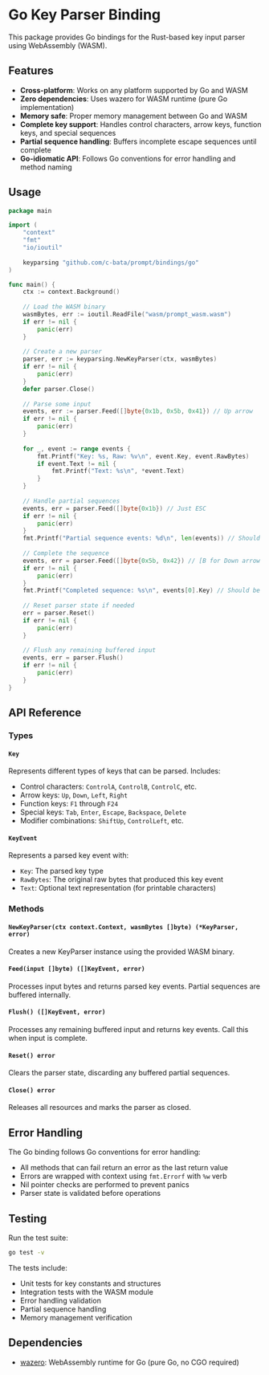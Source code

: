 # Go Key Parser Binding

This package provides Go bindings for the Rust-based key input parser using WebAssembly (WASM).

## Features

- **Cross-platform**: Works on any platform supported by Go and WASM
- **Zero dependencies**: Uses wazero for WASM runtime (pure Go implementation)
- **Memory safe**: Proper memory management between Go and WASM
- **Complete key support**: Handles control characters, arrow keys, function keys, and special sequences
- **Partial sequence handling**: Buffers incomplete escape sequences until complete
- **Go-idiomatic API**: Follows Go conventions for error handling and method naming

## Usage

```go
package main

import (
    "context"
    "fmt"
    "io/ioutil"
    
    keyparsing "github.com/c-bata/prompt/bindings/go"
)

func main() {
    ctx := context.Background()
    
    // Load the WASM binary
    wasmBytes, err := ioutil.ReadFile("wasm/prompt_wasm.wasm")
    if err != nil {
        panic(err)
    }
    
    // Create a new parser
    parser, err := keyparsing.NewKeyParser(ctx, wasmBytes)
    if err != nil {
        panic(err)
    }
    defer parser.Close()
    
    // Parse some input
    events, err := parser.Feed([]byte{0x1b, 0x5b, 0x41}) // Up arrow
    if err != nil {
        panic(err)
    }
    
    for _, event := range events {
        fmt.Printf("Key: %s, Raw: %v\n", event.Key, event.RawBytes)
        if event.Text != nil {
            fmt.Printf("Text: %s\n", *event.Text)
        }
    }
    
    // Handle partial sequences
    events, err = parser.Feed([]byte{0x1b}) // Just ESC
    if err != nil {
        panic(err)
    }
    fmt.Printf("Partial sequence events: %d\n", len(events)) // Should be 0
    
    // Complete the sequence
    events, err = parser.Feed([]byte{0x5b, 0x42}) // [B for Down arrow
    if err != nil {
        panic(err)
    }
    fmt.Printf("Completed sequence: %s\n", events[0].Key) // Should be "Down"
    
    // Reset parser state if needed
    err = parser.Reset()
    if err != nil {
        panic(err)
    }
    
    // Flush any remaining buffered input
    events, err = parser.Flush()
    if err != nil {
        panic(err)
    }
}
```

## API Reference

### Types

#### `Key`
Represents different types of keys that can be parsed. Includes:
- Control characters: `ControlA`, `ControlB`, `ControlC`, etc.
- Arrow keys: `Up`, `Down`, `Left`, `Right`
- Function keys: `F1` through `F24`
- Special keys: `Tab`, `Enter`, `Escape`, `Backspace`, `Delete`
- Modifier combinations: `ShiftUp`, `ControlLeft`, etc.

#### `KeyEvent`
Represents a parsed key event with:
- `Key`: The parsed key type
- `RawBytes`: The original raw bytes that produced this key event
- `Text`: Optional text representation (for printable characters)

### Methods

#### `NewKeyParser(ctx context.Context, wasmBytes []byte) (*KeyParser, error)`
Creates a new KeyParser instance using the provided WASM binary.

#### `Feed(input []byte) ([]KeyEvent, error)`
Processes input bytes and returns parsed key events. Partial sequences are buffered internally.

#### `Flush() ([]KeyEvent, error)`
Processes any remaining buffered input and returns key events. Call this when input is complete.

#### `Reset() error`
Clears the parser state, discarding any buffered partial sequences.

#### `Close() error`
Releases all resources and marks the parser as closed.

## Error Handling

The Go binding follows Go conventions for error handling:
- All methods that can fail return an error as the last return value
- Errors are wrapped with context using `fmt.Errorf` with `%w` verb
- Nil pointer checks are performed to prevent panics
- Parser state is validated before operations

## Testing

Run the test suite:

```bash
go test -v
```

The tests include:
- Unit tests for key constants and structures
- Integration tests with the WASM module
- Error handling validation
- Partial sequence handling
- Memory management verification

## Dependencies

- [wazero](https://github.com/tetratelabs/wazero): WebAssembly runtime for Go (pure Go, no CGO required)